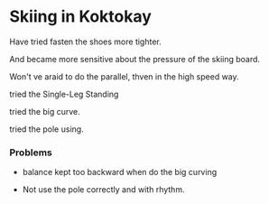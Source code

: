 # Skiing in Koktokay

Have tried fasten the shoes more tighter.

And became more sensitive about the pressure of the skiing board.

Won't ve araid to do the parallel, thven in the high speed way.

tried the Single-Leg Standing

tried the big curve.

tried the pole using.

### Problems

- balance kept too backward when do the big curving

- Not use the pole correctly and with rhythm.

